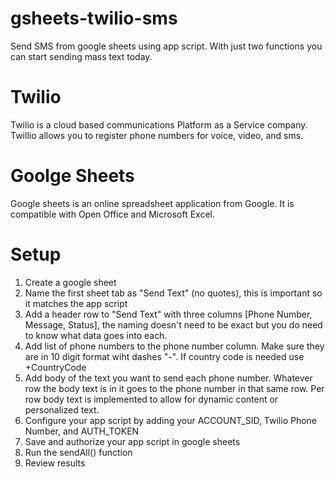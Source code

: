 # gsheets-twilio-sms
Send SMS from google sheets using app script. With just two functions you can start sending mass text today.

# Twilio
Twilio is a cloud based communications Platform as a Service company. Twillio allows you to register phone numbers for voice, video, and sms. 

# Goolge Sheets 
Google sheets is an online spreadsheet application from Google. It is compatible with Open Office and Microsoft Excel. 

# Setup 
1. Create a google sheet 
2. Name the first sheet tab as "Send Text" (no quotes), this is important so it matches the app script 
3. Add a header row to "Send Text" with three columns [Phone Number,	Message,	Status], the naming doesn't need to be exact but you do need to know what data goes into each. 
4. Add list of phone numbers to the phone number column. Make sure they are in 10 digit format wiht dashes "-". If country code is needed use +CountryCode
5. Add body of the text you want to send each phone number. Whatever row the body text is in it goes to the phone number in that same row. Per row body text is implemented to allow for dynamic content or personalized text. 
6. Configure your app script by adding your ACCOUNT_SID, Twilio Phone Number, and AUTH_TOKEN
7. Save and authorize your app script in google sheets 
8. Run the sendAll() function 
9. Review results 
